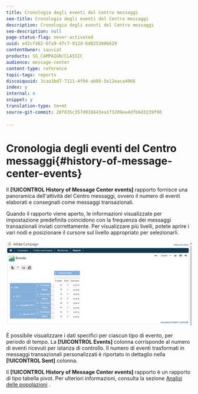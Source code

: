 ```yaml
---
title: Cronologia degli eventi del Centro messaggi
seo-title: Cronologia degli eventi del Centro messaggi
description: Cronologia degli eventi del Centro messaggi
seo-description: null
page-status-flag: never-activated
uuid: ed2cf462-6fa9-47c7-912d-6d8253806629
contentOwner: sauviat
products: SG_CAMPAIGN/CLASSIC
audience: message-center
content-type: reference
topic-tags: reports
discoiquuid: 3caa1bd7-7111-4f94-ab89-5e12eaca4966
index: y
internal: n
snippet: y
translation-type: tm+mt
source-git-commit: 20f835c357d016643ea1f3209ee4dfb6d3239f90

---
```



# Cronologia degli eventi del Centro messaggi{#history-of-message-center-events}

Il **[!UICONTROL History of Message Center events]** rapporto fornisce una panoramica dell&#39;attività del Centro messaggi, ovvero il numero di eventi elaborati e consegnati come messaggi transazionali.

Quando il rapporto viene aperto, le informazioni visualizzate per impostazione predefinita coincidono con la frequenza dei messaggi transazionali inviati correttamente. Per visualizzare più livelli, potete aprire i vari nodi e posizionare il cursore sul livello appropriato per selezionarli.

![](assets/messagecenter_reporting_001.png)

È possibile visualizzare i dati specifici per ciascun tipo di evento, per periodo di tempo. La **[!UICONTROL Events]** colonna corrisponde al numero di eventi ricevuti per istanza di controllo. Il numero di eventi trasformati in messaggi transazionali personalizzati è riportato in dettaglio nella **[!UICONTROL Sent]** colonna.

Il **[!UICONTROL History of Message Center events]** rapporto è un rapporto di tipo tabella pivot. Per ulteriori informazioni, consulta la sezione [Analisi delle popolazioni](../../reporting/using/about-descriptive-analysis.md) .
